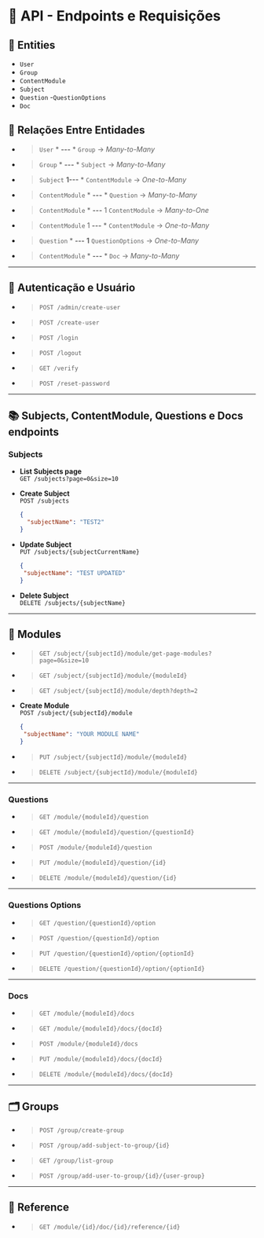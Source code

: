 # 📘 API - Endpoints e Requisições

## 🧩 Entities
- `User`
- `Group`
- `ContentModule`
- `Subject`
- `Question`
-`QuestionOptions`
- `Doc`

## 🧩 Relações Entre Entidades

- >`User`    * **---** *     `Group` → *Many-to-Many*
- >`Group`   * **---** * `Subject` → *Many-to-Many*
- >`Subject` **1---** * `ContentModule` → *One-to-Many*
- >`ContentModule`  * **---** * `Question` → *Many-to-Many*
- >`ContentModule`  * **---** 1 `ContentModule` → *Many-to-One*
- >`ContentModule`  1 **---** * `ContentModule` → *One-to-Many*
- >`Question` * **---** **1** `QuestionOptions` → *One-to-Many*
- >`ContentModule` * **---** * `Doc` → *Many-to-Many*

---

## 🧩 Autenticação e Usuário

- >`POST /admin/create-user`
- >`POST /create-user`
- >`POST /login`
- >`POST /logout`
- >`GET /verify`
- >`POST /reset-password`

---

## 📚 Subjects, ContentModule, Questions e Docs endpoints

### Subjects

- **List Subjects page**  
  `GET /subjects?page=0&size=10`


- **Create Subject**  
  `POST /subjects`
  ```json
  {
    "subjectName": "TEST2"
  }

- **Update Subject**                      
   `PUT /subjects/{subjectCurrentName}` 
    ```json
  {
     "subjectName": "TEST UPDATED"
  }

- **Delete Subject**      
    `DELETE /subjects/{subjectName}`

---

## 🧱 Modules

- >`GET /subject/{subjectId}/module/get-page-modules?page=0&size=10`
- >`GET /subject/{subjectId}/module/{moduleId}`
- >`GET /subject/{subjectId}/module/depth?depth=2`

- **Create Module**                      
  `POST /subject/{subjectId}/module`
    ```json
  {
     "subjectName": "YOUR MODULE NAME"
  }
- >`PUT /subject/{subjectId}/module/{moduleId}`
- >`DELETE /subject/{subjectId}/module/{moduleId}`

---
### Questions
- >`GET /module/{moduleId}/question`
- >`GET /module/{moduleId}/question/{questionId}`
- >`POST /module/{moduleId}/question`
- >`PUT /module/{moduleId}/question/{id}`
- >`DELETE /module/{moduleId}/question/{id}`
  
---

### Questions Options

- >`GET /question/{questionId}/option`
- >`POST /question/{questionId}/option`
- >`PUT /question/{questionId}/option/{optionId}`
- >`DELETE /question/{questionId}/option/{optionId}`


---

### Docs
- >`GET /module/{moduleId}/docs`
- >`GET /module/{moduleId}/docs/{docId}`
- >`POST /module/{moduleId}/docs`
- >`PUT /module/{moduleId}/docs/{docId}`
- >`DELETE /module/{moduleId}/docs/{docId}`
---

## 🗂️ Groups

- >`POST /group/create-group`
- >`POST /group/add-subject-to-group/{id}`
- >`GET /group/list-group`
- >`POST /group/add-user-to-group/{id}/{user-group}`
  
---

## 🔗 Reference

- >`GET /module/{id}/doc/{id}/reference/{id}`


